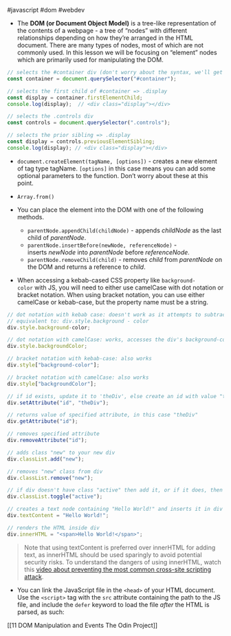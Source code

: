 #javascript #dom #webdev
- The **DOM (or Document Object Model)** is a tree-like representation of the contents of a webpage - a tree of “nodes” with different relationships depending on how they’re arranged in the HTML document. There are many types of nodes, most of which are not commonly used. In this lesson we will be focusing on “element” nodes which are primarily used for manipulating the DOM.
```JavaScript
// selects the #container div (don't worry about the syntax, we'll get there)
const container = document.querySelector("#container");

// selects the first child of #container => .display
const display = container.firstElementChild;
console.log(display);  // <div class="display"></div>
```
```JavaScript
// selects the .controls div
const controls = document.querySelector(".controls");

// selects the prior sibling => .display
const display = controls.previousElementSibling;
console.log(display); // <div class="display"></div>
```

- `document.createElement(tagName, [options])` - creates a new element of tag type tagName. `[options]` in this case means you can add some optional parameters to the function. Don’t worry about these at this point.
- `Array.from()`

- You can place the element into the DOM with one of the following methods.
	- `parentNode.appendChild(childNode)` - appends _childNode_ as the last child of _parentNode_.
	- `parentNode.insertBefore(newNode, referenceNode)` - inserts _newNode_ into _parentNode_ before _referenceNode_.
	- `parentNode.removeChild(child)` - removes _child_ from _parentNode_ on the DOM and returns a reference to _child_.

- When accessing a kebab-cased CSS property like `background-color` with JS, you will need to either use camelCase with dot notation or bracket notation. When using bracket notation, you can use either camelCase or kebab-case, but the property name must be a string.
```javascript
// dot notation with kebab case: doesn't work as it attempts to subtract color from div.style.background
// equivalent to: div.style.background - color
div.style.background-color;

// dot notation with camelCase: works, accesses the div's background-color style
div.style.backgroundColor;

// bracket notation with kebab-case: also works
div.style["background-color"];

// bracket notation with camelCase: also works
div.style["backgroundColor"];
```

```javascript
// if id exists, update it to 'theDiv', else create an id with value "theDiv"
div.setAttribute("id", "theDiv");

// returns value of specified attribute, in this case "theDiv"
div.getAttribute("id");

// removes specified attribute
div.removeAttribute("id");
```

```JavaScript
// adds class "new" to your new div
div.classList.add("new");

// removes "new" class from div
div.classList.remove("new");

// if div doesn't have class "active" then add it, or if it does, then remove it
div.classList.toggle("active");
```

```javascript
// creates a text node containing "Hello World!" and inserts it in div
div.textContent = "Hello World!";
```

```javascript
// renders the HTML inside div
div.innerHTML = "<span>Hello World!</span>";
```
>Note that using textContent is preferred over innerHTML for adding text, as innerHTML should be used sparingly to avoid potential security risks. To understand the dangers of using innerHTML, watch this [video about preventing the most common cross-site scripting attack](https://youtube.com/watch?v=ns1LX6mEvyM).

- You can link the JavaScript file in the `<head>` of your HTML document. Use the `<script>` tag with the `src` attribute containing the path to the JS file, and include the `defer` keyword to load the file _after_ the HTML is parsed, as such:

[[11 DOM Manipulation and Events  The Odin Project]]